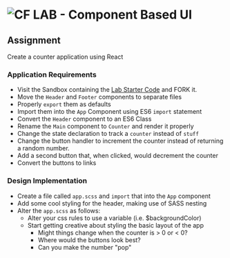 ![CF](http://i.imgur.com/7v5ASc8.png) LAB - Component Based UI
==============================================================

## Assignment
Create a counter application using React

### Application Requirements
* Visit the Sandbox containing the [Lab Starter Code](https://codesandbox.io/s/06r02vr7w) and FORK it.
* Move the `Header` and `Footer` components to separate files
* Properly `export` them as defaults
* Import them into the `App` Component using ES6 `import` statement
* Convert the `Header` component to an ES6 Class
* Rename the `Main` component to `Counter` and render it properly
* Change the state declaration to track a `counter` instead of `stuff`
* Change the button handler to increment the counter instead of returning a random number.
* Add a second button that, when clicked, would decrement the counter
* Convert the buttons to links


### Design Implementation
* Create a file called `app.scss` and `import` that into the `App` component
* Add some cool styling for the header, making use of SASS nesting
* Alter the `app.scss` as follows:
  * Alter your css rules to use a variable (i.e. $backgroundColor)
  * Start getting creative about styling the basic layout of the app
    * Might things change when the counter is > 0 or < 0?
    * Where would the buttons look best?
    * Can you make the number "pop"
